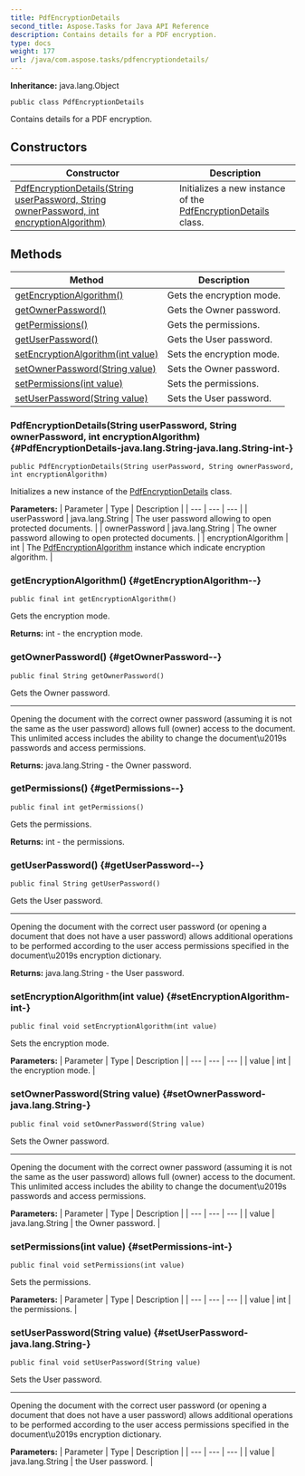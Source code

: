 ```yaml
---
title: PdfEncryptionDetails
second_title: Aspose.Tasks for Java API Reference
description: Contains details for a PDF encryption.
type: docs
weight: 177
url: /java/com.aspose.tasks/pdfencryptiondetails/
---
```


**Inheritance:**
java.lang.Object
```
public class PdfEncryptionDetails
```

Contains details for a PDF encryption.
## Constructors

| Constructor | Description |
| --- | --- |
| [PdfEncryptionDetails(String userPassword, String ownerPassword, int encryptionAlgorithm)](#PdfEncryptionDetails-java.lang.String-java.lang.String-int-) | Initializes a new instance of the [PdfEncryptionDetails](../../com.aspose.tasks/pdfencryptiondetails) class. |
## Methods

| Method | Description |
| --- | --- |
| [getEncryptionAlgorithm()](#getEncryptionAlgorithm--) | Gets the encryption mode. |
| [getOwnerPassword()](#getOwnerPassword--) | Gets the Owner password. |
| [getPermissions()](#getPermissions--) | Gets the permissions. |
| [getUserPassword()](#getUserPassword--) | Gets the User password. |
| [setEncryptionAlgorithm(int value)](#setEncryptionAlgorithm-int-) | Sets the encryption mode. |
| [setOwnerPassword(String value)](#setOwnerPassword-java.lang.String-) | Sets the Owner password. |
| [setPermissions(int value)](#setPermissions-int-) | Sets the permissions. |
| [setUserPassword(String value)](#setUserPassword-java.lang.String-) | Sets the User password. |
### PdfEncryptionDetails(String userPassword, String ownerPassword, int encryptionAlgorithm) {#PdfEncryptionDetails-java.lang.String-java.lang.String-int-}
```
public PdfEncryptionDetails(String userPassword, String ownerPassword, int encryptionAlgorithm)
```


Initializes a new instance of the [PdfEncryptionDetails](../../com.aspose.tasks/pdfencryptiondetails) class.

**Parameters:**
| Parameter | Type | Description |
| --- | --- | --- |
| userPassword | java.lang.String | The user password allowing to open protected documents. |
| ownerPassword | java.lang.String | The owner password allowing to open protected documents. |
| encryptionAlgorithm | int | The [PdfEncryptionAlgorithm](../../com.aspose.tasks/pdfencryptionalgorithm) instance which indicate encryption algorithm. |

### getEncryptionAlgorithm() {#getEncryptionAlgorithm--}
```
public final int getEncryptionAlgorithm()
```


Gets the encryption mode.

**Returns:**
int - the encryption mode.
### getOwnerPassword() {#getOwnerPassword--}
```
public final String getOwnerPassword()
```


Gets the Owner password.

--------------------

Opening the document with the correct owner password (assuming it is not the same as the user password) allows full (owner) access to the document. This unlimited access includes the ability to change the document\\u2019s passwords and access permissions.

**Returns:**
java.lang.String - the Owner password.
### getPermissions() {#getPermissions--}
```
public final int getPermissions()
```


Gets the permissions.

**Returns:**
int - the permissions.
### getUserPassword() {#getUserPassword--}
```
public final String getUserPassword()
```


Gets the User password.

--------------------

Opening the document with the correct user password (or opening a document that does not have a user password) allows additional operations to be performed according to the user access permissions specified in the document\\u2019s encryption dictionary.

**Returns:**
java.lang.String - the User password.
### setEncryptionAlgorithm(int value) {#setEncryptionAlgorithm-int-}
```
public final void setEncryptionAlgorithm(int value)
```


Sets the encryption mode.

**Parameters:**
| Parameter | Type | Description |
| --- | --- | --- |
| value | int | the encryption mode. |

### setOwnerPassword(String value) {#setOwnerPassword-java.lang.String-}
```
public final void setOwnerPassword(String value)
```


Sets the Owner password.

--------------------

Opening the document with the correct owner password (assuming it is not the same as the user password) allows full (owner) access to the document. This unlimited access includes the ability to change the document\\u2019s passwords and access permissions.

**Parameters:**
| Parameter | Type | Description |
| --- | --- | --- |
| value | java.lang.String | the Owner password. |

### setPermissions(int value) {#setPermissions-int-}
```
public final void setPermissions(int value)
```


Sets the permissions.

**Parameters:**
| Parameter | Type | Description |
| --- | --- | --- |
| value | int | the permissions. |

### setUserPassword(String value) {#setUserPassword-java.lang.String-}
```
public final void setUserPassword(String value)
```


Sets the User password.

--------------------

Opening the document with the correct user password (or opening a document that does not have a user password) allows additional operations to be performed according to the user access permissions specified in the document\\u2019s encryption dictionary.

**Parameters:**
| Parameter | Type | Description |
| --- | --- | --- |
| value | java.lang.String | the User password. |

